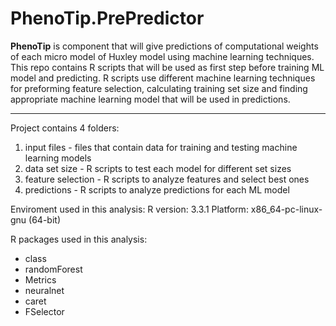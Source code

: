 # PhenoTip.PrePredictor
<b>PhenoTip</b> is component that will give predictions of computational weights of each micro model of Huxley model using machine learning techniques.
This repo contains R scripts that will be used as first step before training ML model and predicting. R scripts use different machine learning techniques for preforming feature selection, calculating training set size and finding appropriate machine learning model that will be used in predictions. 
<hr/>
Project contains 4 folders:
<ol>
  <li>input files - files that contain data for training and testing machine learning models</li>
  <li>data set size - R scripts to test each model for different set sizes</li>
  <li>feature selection - R scripts to analyze features and select best ones</li>
  <li>predictions - R scripts to analyze predictions for each ML model</li>
</ol>

Enviroment used in this analysis:
R version: 3.3.1
Platform: x86_64-pc-linux-gnu (64-bit)

R packages used in this analysis:
<ul>
  <li>class</li>
  <li>randomForest</li>
  <li>Metrics</li>
  <li>neuralnet</li>
  <li>caret</li>
  <li>FSelector</li>
</ul>
